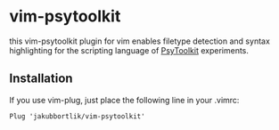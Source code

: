 vim-psytoolkit
=========
this vim-psytoolkit plugin for vim enables filetype detection and syntax
highlighting for the scripting language of
[PsyToolkit](https://www.psytoolkit.org) experiments.

## Installation

If you use vim-plug, just place the following line in your .vimrc:
```
Plug 'jakubbortlik/vim-psytoolkit'
```

